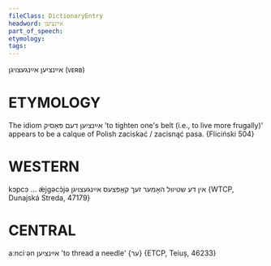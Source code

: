 ```yaml
---
fileClass: DictionaryEntry
headword: אײַנציִען
part_of_speech: 
etymology: 
tags: 
---
```

אײַנציִען
אײַנגעצויגן
(ᴠᴇʀʙ)

ETYMOLOGY
===========
The idiom אײַנציִען דעם פּאַסיק 'to tighten one's belt (i.e., to live more frugally)' appears to be a calque of Polish zaciskać / zacisnąć pasa.
{Fliciński 504}

WESTERN
========

kɔpcɔ ... ǽjgəcɔ̀jə אין דע שטיוול האָמער זעך קאָפּצעס אײַנגעצויגן {WTCP, Dunajská Streda, 47179}

CENTRAL
========

aːnciˑən אײַנציִען 'to thread a needle' {ער} {ETCP, Teiuș, 46233}
